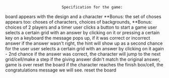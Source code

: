 
                             Specification for the game:
 board appears with the design and a character
 **Bonus: the set of choses appears too: choses of characters, choices of backgrounds,
 **Bonus: choices of 2 players and a timer
 user clicks a button to start a game
 user selects a certain grid with an answer by clicking on it or pressing a certain key on a keyboard
 the message pops up, if it was correct or incorrect answer
 if the answer wasn't right, the hint will show up as a second chance for the user
 user selects a certain grid with an answer by clicking on it again - 2nd chance
 if the answer was correct, the character will jump to the next grid/cell/make a step
 if the giving answer didn't match the original answer, game is over
 reset the board
 if the character reaches the finish box/cell, the congratulations message we will see.
 reset the board
